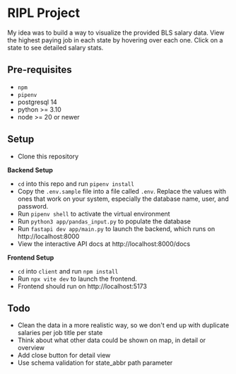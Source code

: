 # RIPL Project

My idea was to build a way to visualize the provided BLS salary data. View the highest paying job in each state by hovering over each one. Click on a state to see detailed salary stats.

## Pre-requisites
- `npm` 
- `pipenv`
- postgresql 14
- python >= 3.10
- node >= 20 or newer

## Setup 
- Clone this repository

**Backend Setup**

- `cd` into this repo and run `pipenv install` 
- Copy the `.env.sample` file into a file called `.env`. Replace the values with ones that work on your system, especially the database name, user, and password.
- Run `pipenv shell` to activate the virtual environment
- Run `python3 app/pandas_input.py` to populate the database 
- Run `fastapi dev app/main.py` to launch the backend, which runs on http://localhost:8000
- View the interactive API docs at http://localhost:8000/docs

**Frontend Setup**

- `cd` into `client` and run `npm install`
- Run `npx vite dev` to launch the frontend.
- Frontend should run on http://localhost:5173


## Todo
- Clean the data in a more realistic way, so we don't end up with duplicate salaries per job title per state
- Think about what other data could be shown on map, in detail or overview
- Add close button for detail view
- Use schema validation for state_abbr path parameter